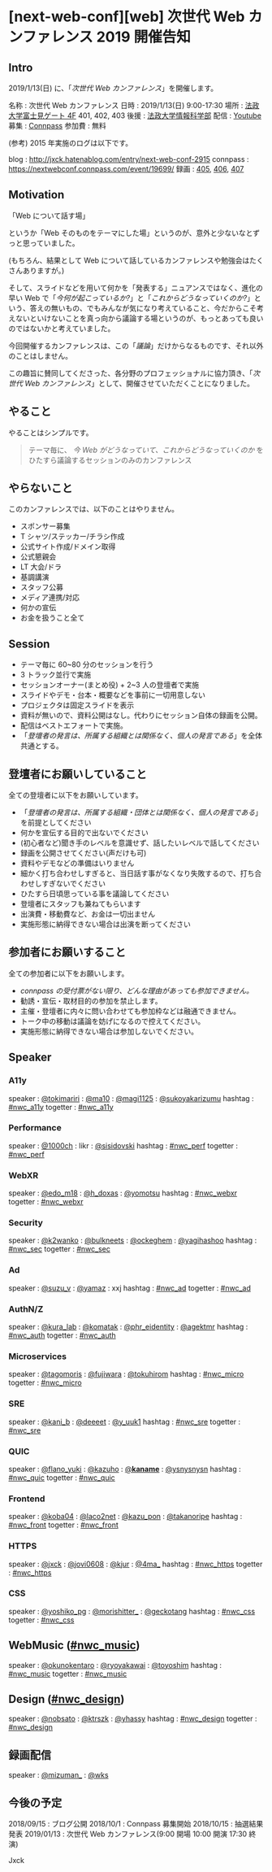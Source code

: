 # [next-web-conf][web] 次世代 Web カンファレンス 2019 開催告知

## Intro

2019/1/13(日) に、「*次世代 Web カンファレンス*」を開催します。

名称
: 次世代 Web カンファレンス
日時
: 2019/1/13(日) 9:00-17:30
場所
: [法政大学富士見ゲート 4F](http://www.hoseikyoiku.jp/facilities/fujimigate.html#fa_li) 401, 402, 403
後援
: [法政大学情報科学部](http://cis.k.hosei.ac.jp/)
配信
: [Youtube](https://www.youtube.com/channel/UCFq8UHBXg8YNHCeaGmtSFEw)
募集
: [Connpass](https://nextwebconf.connpass.com/event/103056/)
参加費
: 無料

(参考) 2015 年実施のログは以下です。

blog
: http://jxck.hatenablog.com/entry/next-web-conf-2915
connpass
: https://nextwebconf.connpass.com/event/19699/
録画
: [405](https://youtu.be/mkpuJnjNK90), [406](https://youtu.be/KgytEe1u4wM), [407](https://youtu.be/dxFa055NtTo)


## Motivation

「Web について話す場」

というか「Web そのものをテーマにした場」というのが、意外と少ないなとずっと思っていました。

(もちろん、結果として Web について話しているカンファレンスや勉強会はたくさんありますが。)

そして、スライドなどを用いて何かを「発表する」ニュアンスではなく、進化の早い Web で「*今何が起こっているか?*」と「*これからどうなっていくのか?*」という、答えの無いもの、でもみんなが気になり考えていること、今だからこそ考えないといけないことを真っ向から議論する場というのが、もっとあっても良いのではないかと考えていました。

今回開催するカンファレンスは、この「*議論*」だけからなるものです、それ以外のことはしません。

この趣旨に賛同してくださった、各分野のプロフェッショナルに協力頂き、「*次世代 Web カンファレンス*」として、開催させていただくことになりました。


## やること

やることはシンプルです。

> テーマ毎に、 *今 Web がどうなっていて、これからどうなっていくのか* をひたすら議論するセッションのみのカンファレンス


## やらないこと

このカンファレンスでは、以下のことはやりません。

- スポンサー募集
- T シャツ/ステッカー/チラシ作成
- 公式サイト作成/ドメイン取得
- 公式懇親会
- LT 大会/ドラ
- 基調講演
- スタッフ公募
- メディア連携/対応
- 何かの宣伝
- お金を扱うこと全て


## Session

- テーマ毎に 60~80 分のセッションを行う
- 3 トラック並行で実施
- セッションオーナー(まとめ役) + 2~3 人の登壇者で実施
- スライドやデモ・台本・概要などを事前に一切用意しない
- プロジェクタは固定スライドを表示
- 資料が無いので、資料公開はなし。代わりにセッション自体の録画を公開。
- 配信はベストエフォートで実施。
- 「*登壇者の発言は、所属する組織とは関係なく、個人の発言である*」を全体共通とする。


## 登壇者にお願いしていること

全ての登壇者に以下をお願いしています。

- 「*登壇者の発言は、所属する組織・団体とは関係なく、個人の発言である*」を前提としてください
- 何かを宣伝する目的で出ないでください
- (初心者など)聞き手のレベルを意識せず、話したいレベルで話してください
- 録画を公開させてください(声だけも可)
- 資料やデモなどの準備はいりません
- 細かく打ち合わせしすぎると、当日話す事がなくなり失敗するので、打ち合わせしすぎないでください
- ひたすら日頃思っている事を議論してください
- 登壇者にスタッフも兼ねてもらいます
- 出演費・移動費など、お金は一切出ません
- 実施形態に納得できない場合は出演を断ってください


## 参加者にお願いすること

全ての参加者に以下をお願いします。

- *connpass の受付票がない限り、どんな理由があっても参加できません。*
- 勧誘・宣伝・取材目的の参加を禁止します。
- 主催・登壇者に内々に問い合わせても参加枠などは融通できません。
- トーク中の移動は議論を妨げになるので控えてください。
- 実施形態に納得できない場合は参加しないでください。


## Speaker

### A11y

speaker
: [@tokimariri](https://twitter.com/tokimariri)
: [@ma10](https://twitter.com/ma10)
: [@magi1125](https://twitter.com/magi1125)
: [@sukoyakarizumu](https://twitter.com/sukoyakarizumu)
hashtag
: [#nwc_a11y](https://twitter.com/search?q=%23nwc_a11y)
togetter
: [#nwc_a11y](https://togetter.com/li/1267057)


### Performance

speaker
: [@1000ch](https://twitter.com/1000ch)
: likr
: [@sisidovski](https://twitter.com/sisidovski)
hashtag
: [#nwc_perf](https://twitter.com/search?q=%23nwc_perf)
togetter
: [#nwc_perf](https://togetter.com/li/1267058)


### WebXR

speaker
: [@edo_m18](https://twitter.com/edo_m18)
: [@h_doxas](https://twitter.com/h_doxas)
: [@yomotsu](https://twitter.com/yomotsu)
hashtag
: [#nwc_webxr](https://twitter.com/search?q=%23nwc_webxr)
togetter
: [#nwc_webxr](https://togetter.com/li/1267059)


### Security

speaker
: [@k2wanko](https://twitter.com/k2wanko)
: [@bulkneets](https://twitter.com/bulkneets)
: [@ockeghem](https://twitter.com/ockeghem)
: [@yagihashoo](https://twitter.com/yagihashoo)
hashtag
: [#nwc_sec](https://twitter.com/search?q=%23nwc_sec)
togetter
: [#nwc_sec](https://togetter.com/li/1267061)


### Ad

speaker
: [@suzu_v](https://twitter.com/suzu_v)
: [@yamaz](https://twitter.com/yamaz)
: xxj
hashtag
: [#nwc_ad](https://twitter.com/search?q=%23nwc_ad)
togetter
: [#nwc_ad](https://togetter.com/li/1267063)


### AuthN/Z

speaker
: [@kura_lab](https://twitter.com/kura_lab)
: [@komatak](https://twitter.com/komatak)
: [@phr_eidentity](https://twitter.com/phr_eidentity)
: [@agektmr](https://twitter.com/agektmr)
hashtag
: [#nwc_auth](https://twitter.com/search?q=%23nwc_auth)
togetter
: [#nwc_auth](https://togetter.com/li/1267064)


### Microservices

speaker
: [@tagomoris](https://twitter.com/tagomoris)
: [@fujiwara](https://twitter.com/fujiwara)
: [@tokuhirom](https://twitter.com/tokuhirom)
hashtag
: [#nwc_micro](https://twitter.com/search?q=%23nwc_micro)
togetter
: [#nwc_micro](https://togetter.com/li/1267066)


### SRE

speaker
: [@kani_b](https://twitter.com/kani_b)
: [@deeeet](https://twitter.com/deeeet)
: [@y_uuk1](https://twitter.com/y_uuk1)
hashtag
: [#nwc_sre](https://twitter.com/search?q=%23nwc_sre)
togetter
: [#nwc_sre](https://togetter.com/li/1267067)


### QUIC

speaker
: [@flano_yuki](https://twitter.com/flano_yuki)
: [@kazuho](https://twitter.com/kazuho)
: [@__kaname__](https://twitter.com/__kaname__)
: [@ysnysnysn](https://twitter.com/ysnysnysn)
hashtag
: [#nwc_quic](https://twitter.com/search?q=%23nwc_quic)
togetter
: [#nwc_quic](https://togetter.com/li/1268790)


### Frontend

speaker
: [@koba04](https://twitter.com/koba04)
: [@laco2net](https://twitter.com/laco2net)
: [@kazu_pon](https://twitter.com/kazu_pon)
: [@takanoripe](https://twitter.com/takanoripe)
hashtag
: [#nwc_front](https://twitter.com/search?q=%23nwc_front)
togetter
: [#nwc_front](https://togetter.com/li/1268792)


### HTTPS

speaker
: [@jxck](https://twitter.com/jxck_)
: [@jovi0608](https://twitter.com/jovi0608)
: [@kjur](https://twitter.com/kjur)
: [@4ma_](https://twitter.com/4ma_)
hashtag
: [#nwc_https](https://twitter.com/search?q=%23nwc_https)
togetter
: [#nwc_https](https://togetter.com/li/1268794)


### CSS

speaker
: [@yoshiko_pg](https://twitter.com/yoshiko_pg)
: [@morishitter_](https://twitter.com/morishitter_)
: [@geckotang](https://twitter.com/geckotang)
hashtag
: [#nwc_css](https://twitter.com/search?q=%23nwc_css)
togetter
: [#nwc_css](https://togetter.com/li/1270529)


## WebMusic ([#nwc_music](https://twitter.com/search?q=%23nwc_music))

speaker
: [@okunokentaro](https://twitter.com/okunokentaro)
: [@ryoyakawai](https://twitter.com/ryoyakawai)
: [@toyoshim](https://twitter.com/toyoshim)
hashtag
: [#nwc_music](https://twitter.com/search?q=%23nwc_music)
togetter
: [#nwc_music](https://togetter.com/li/1277061)


## Design ([#nwc_design](https://twitter.com/search?q=%23nwc_design))

speaker
: [@nobsato](https://twitter.com/nobsato)
: [@ktrszk](https://twitter.com/ktrszk)
: [@yhassy](https://twitter.com/yhassy)
hashtag
: [#nwc_design](https://twitter.com/search?q=%23nwc_design)
togetter
: [#nwc_design](https://togetter.com/li/1278305)


## 録画配信

speaker
: [@mizuman_](https://twitter.com/mizuman_)
: [@wks](https://twitter.com/wks)


## 今後の予定

2018/09/15
: ブログ公開
2018/10/1
: Connpass 募集開始
2018/10/15
: 抽選結果発表
2019/01/13
: 次世代 Web カンファレンス(9:00 開場 10:00 開演 17:30 終演)

Jxck
